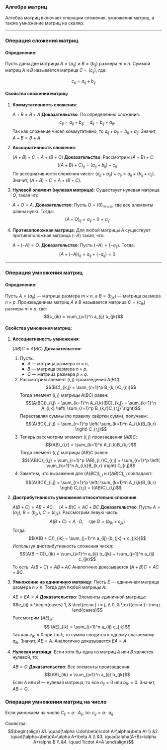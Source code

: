 ### Алгебра матриц

Алгебра матриц включает операции сложения, умножения матриц, а также умножение матриц на скаляр.

---

### Операция сложения матриц

#### Определение:

Пусть даны две матрицы $A = (a_{ij})$ и $B = (b_{ij})$ размера $m \times n$. Суммой матриц $A$ и $B$ называется матрица $C = (c_{ij})$, где:

$$c_{ij} = a_{ij} + b_{ij}$$

#### Свойства сложения матриц:

1. **Коммутативность сложения**:
    
    $A + B = B + A$
    **Доказательство**: По определению сложения: $$c_{ij} = a_{ij} + b_{ij}, \quad d_{ij} = b_{ij} + a_{ij}.$$Так как сложение чисел коммутативно, то $a_{ij} + b_{ij} = b_{ij} + a_{ij}$. Значит, $A + B = B + A$.
    
2. **Ассоциативность сложения**:
    
    $(A + B) + C = A + (B + C)$
    **Доказательство**: Рассмотрим $(A + B) + C$: $$((A + B) + C)_{ij} = (a_{ij} + b_{ij}) + c_{ij}$$По ассоциативности сложения чисел: $(a_{ij} + b_{ij}) + c_{ij} = a_{ij} + (b_{ij} + c_{ij})$. Значит, $(A + B) + C = A + (B + C)$.
    
3. **Нулевой элемент (нулевая матрица)**: Существует нулевая матрица $O$, такая что:
    
    $A + O = A.$
    **Доказательство**: Пусть $O = (0)_{m \times n}$, где все элементы равны нулю. Тогда: $$(A + O)_{ij} = a_{ij} + 0 = a_{ij}$$
4. **Противоположная матрица**: Для любой матрицы $A$ существует противоположная матрица $(-A)$ такая, что:
    
    $A + (-A) = O.$
    **Доказательство**: Пусть $(-A) = (-a_{ij})$. Тогда: $$(A + (-A))_{ij} = a_{ij} + (-a_{ij}) = 0$$

---

### Операция умножения матриц

#### Определение:

Пусть $A = (a_{ij})$ — матрица размера $m \times n$, а $B = (b_{jk})$ — матрица размера $n \times p$. Произведением матриц $A$ и $B$ называется матрица $C = (c_{ik})$ размера $m \times p$, где: $$c_{ik} = \sum_{j=1}^n a_{ij} b_{jk}$$
#### Свойства умножения матриц:

1. **Ассоциативность умножения**:
    
    $(AB)C = A(BC)$
    **Доказательство:**
	1. Пусть:
	    - $A$ — матрица размера $m \times n$,
	    - $B$ — матрица размера $n \times p$,
	    - $C$ — матрица размера $p \times q$.
	2. Рассмотрим элемент $(i, j)$ произведения $A(BC)$: $$(BC)_{k,j} = \sum_{r=1}^p B_{k,r}C_{r,j}​$$Тогда элемент $(i, j)$ матрицы $A(BC)$ равен: $$(A(BC))_{i,j} = \sum_{k=1}^n A_{i,k}(BC)_{k,j} = \sum_{k=1}^n A_{i,k} \left( \sum_{r=1}^p B_{k,r}C_{r,j} \right)$$Переставляя суммы (по правилу свёртки сумм), получаем: $$(A(BC))_{i,j} = \sum_{r=1}^p \left( \sum_{k=1}^n A_{i,k}B_{k,r} \right) C_{r,j}$$
	3. Теперь рассмотрим элемент $(i, j)$ произведения $(AB)C$: $$(AB)_{i,r} = \sum_{k=1}^n A_{i,k}B_{k,r}$$Тогда элемент $(i, j)$ матрицы $(AB)C$ равен: $$((AB)C)_{i,j} = \sum_{r=1}^p (AB)_{i,r}C_{r,j} = \sum_{r=1}^p \left( \sum_{k=1}^n A_{i,k}B_{k,r} \right) C_{r,j}$$
	4. Заметим, что выражения для $(A(BC))_{i,j}$ и $((AB)C)_{i,j}$ совпадают: $$(A(BC))_{i,j} = \sum_{r=1}^p \left( \sum_{k=1}^n A_{i,k}B_{k,r} \right) C_{r,j} = ((AB)C)_{i,j}$$
    
2. **Дистрибутивность умножения относительно сложения**:
    
    $A(B + C) = AB + AC, \quad (A + B)C = AC + BC$
    **Доказательство**: Пусть $A = (a_{ij})$, $B = (b_{jk})$, $C = (c_{jk})$. Рассмотрим левую часть: $$A(B + C) = A \cdot D, \quad \text{где } D = (b_{jk} + c_{jk})$$Тогда: $$(A(B + C))_{ik} = \sum_{j=1}^n a_{ij} (b_{jk} + c_{jk})$$Используя дистрибутивность сложения чисел: $$(A(B + C))_{ik} = \sum_{j=1}^n a_{ij} b_{jk} + \sum_{j=1}^n a_{ij} c_{jk}$$То есть: $A(B + C) = AB + AC$
    Аналогично доказывается $(A + B)C = AC + BC$.
    
3. **Умножение на единичную матрицу**: Пусть $E$ — единичная матрица размера $n \times n$. Тогда для любой матрицы $A$:
    
    $AE = EA = A$
    **Доказательство**: Элементы единичной матрицы: $$e_{ij} = \begin{cases} 1, & \text{если } i = j, \\ 0, & \text{если } i \neq j. \end{cases}$$Рассмотрим $(AE)_{ik}$: $$    (AE)_{ik} = \sum_{j=1}^n a_{ij} e_{jk}$$Так как $e_{jk} = 0$ при $j \neq k$, то сумма сводится к одному слагаемому $a_{ik}$. Значит, $AE = A$. Аналогично доказывается $EA = A$.
    
4. **Нулевая матрица**: Если хотя бы одна из матриц $A$ или $B$ является нулевой, то:
    
    $AB = O$
    **Доказательство**: Все элементы произведения: $$(AB)_{ik} = \sum_{j=1}^n a_{ij} b_{jk}$$Если $A$ или $B$ — нулевая матрица, то все $a_{ij} = 0$ или $b_{jk} = 0$. Значит, $AB = O$.
    

### Операция умножения матриц на число

Если умножаем на число $С_{ij}=\alpha \cdot A_{ij}$, то: $c_{ij}=\alpha \cdot a_{ij}$

Свойства:
$$\begin{align}
&1. \quad(\alpha \cdot\beta)\cdot A=\alpha(\beta A) \\
&2. \quad(\alpha+\beta)A=\alpha A+\beta A \\
&3. \quad\alpha(A+B)=\alpha A+\alpha B \\
&4. \quad 1\cdot A=A
\end{align}$$